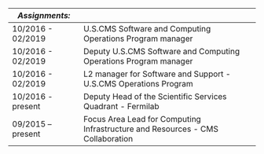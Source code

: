| _Assignments:_        |                                                                                |
|-----------------------|--------------------------------------------------------------------------------|
| 10/2016 - 02/2019     | U.S.CMS Software and Computing Operations Program manager                      |
| 10/2016 - 02/2019     | Deputy U.S.CMS Software and Computing Operations Program manager               |
| 10/2016 - 02/2019     | L2 manager for Software and Support - U.S.CMS Operations Program               |
| 10/2016 - present     | Deputy Head of the Scientific Services Quadrant - Fermilab                     |
| 09/2015 – present     | Focus Area Lead for Computing Infrastructure and Resources - CMS Collaboration |
